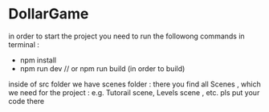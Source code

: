 # DollarGame

in order to start the project you need to run the followong commands in terminal :
 - npm install
 - npm run dev  // or npm run build (in order to build) 


inside of src folder we have scenes folder : there you find all Scenes , which we need for the project : e.g. Tutorail scene, Levels scene , etc. 
pls put your code there 
